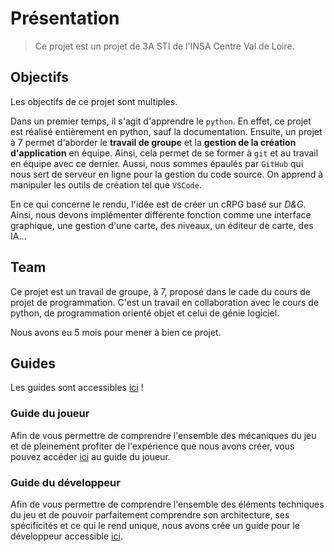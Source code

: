 # Présentation

> Ce projet est un projet de 3A STI de l'INSA Centre Val de Loire.

## Objectifs

Les objectifs de ce projet sont multiples.

Dans un premier temps, il s'agit d'apprendre le `python`. En effet, ce projet est réalisé entièrement en python, sauf la documentation. Ensuite, un projet à 7 permet d'aborder le **travail de groupe** et la **gestion de la création d'application** en équipe. Ainsi, cela permet de se former à `git` et au travail en équipe avec ce dernier. Aussi, nous sommes épaulés par `GitHub` qui nous sert de serveur en ligne pour la gestion du code source. On apprend à manipuler les outils de création tel que `VSCode`.

En ce qui concerne le rendu, l'idée est de créer un cRPG basé sur _D&G_. Ainsi, nous devons implémenter différente fonction comme une interface graphique, une gestion d'une carte, des niveaux, un éditeur de carte, des IA...

## Team

Ce projet est un travail de groupe, à 7, proposé dans le cade du cours de projet de programmation. C'est un travail en collaboration avec le cours de python, de programmation orienté objet et celui de génie logiciel.

Nous avons eu 5 mois pour mener à bien ce projet.

## Guides

Les guides sont accessibles [ici](../guides/) !

### Guide du joueur

Afin de vous permettre de comprendre l'ensemble des mécaniques du jeu et de pleinement profiter de l'expérience que nous avons créer, vous pouvez accéder [ici](../guides/joueur/) au guide du joueur.

### Guide du développeur

Afin de vous permettre de comprendre l'ensemble des éléments techniques du jeu et de pouvoir parfaitement comprendre son architecture, ses spécificités et ce qui le rend unique, nous avons crée un guide pour le développeur accessible [ici](../guides/dev/).
